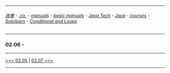 
---

###### [改善](https://github.com/ttltrk/0C/blob/master/README.MD) - [.co.](https://github.com/ttltrk/PRG/blob/master/CODING.MD) - [manuals](https://github.com/ttltrk/PRG/blob/master/MAN.MD) - [basic manuals](https://github.com/ttltrk/PRG/blob/master/MANUALS.MD) - [Java Tech](https://github.com/ttltrk/PRG/blob/master/JAVA/DOC/JT/JT.MD) - [Java](https://github.com/ttltrk/PRG/blob/master/JAVA/DOC/OJM/OJM.MD) - [courses](https://github.com/ttltrk/PRG/blob/master/JAVA/DOC/CM/JT.MD) - [Sololearn](https://github.com/ttltrk/PRG/blob/master/JAVA/DOC/SL/SL.MD) - [Conditional and Loops](https://github.com/ttltrk/PRG/blob/master/JAVA/DOC/SL/02/02.MD)

---

### 02.06 - 

---

[<<< 02.05](https://github.com/ttltrk/PRG/blob/master/JAVA/DOC/SL/02/0205/0205.MD) |
[02.07 >>>](https://github.com/ttltrk/PRG/blob/master/JAVA/DOC/SL/02/0207/0207.MD)

---
